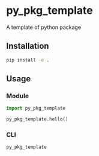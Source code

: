 # py_pkg_template

A template of python package

## Installation

```bash
pip install -e .
```

## Usage

### Module

```python
import py_pkg_template

py_pkg_template.hello()
```

### CLI

```bash
py_pkg_template
```

